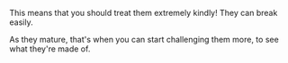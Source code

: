 This means that you should treat them extremely kindly! They can break easily.

As they mature, that's when you can start challenging them more, to see what they're made of.

<!-- #p1 -->

<!-- #.inbox -->

<!-- {BearID:78C1144F-91F7-4B71-B017-9D95EFE9D6D0-11937-000019D57AD87419} -->
